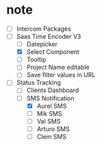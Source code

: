 # note
- [ ] Intercom Packages
- [ ] Saas Time Encoder V3
  - [ ] Datepicker
  - [x] Select Component
  - [ ] Tooltip
  - [ ] Project Name editable
  - [ ] Save filter values in URL
- [ ] Status Tracking
  - [ ] Clients Dashboard
  - [ ] SMS Notification
    - [x] Aurel SMS
    - [ ] Mik SMS
    - [ ] Val SMS
    - [ ] Arturo SMS
    - [ ] Clem SMS
